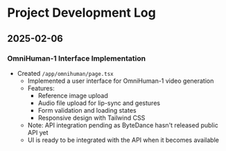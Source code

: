 # Project Development Log

## 2025-02-06
### OmniHuman-1 Interface Implementation
- Created `/app/omnihuman/page.tsx`
  - Implemented a user interface for OmniHuman-1 video generation
  - Features:
    - Reference image upload
    - Audio file upload for lip-sync and gestures
    - Form validation and loading states
    - Responsive design with Tailwind CSS
  - Note: API integration pending as ByteDance hasn't released public API yet
  - UI is ready to be integrated with the API when it becomes available
